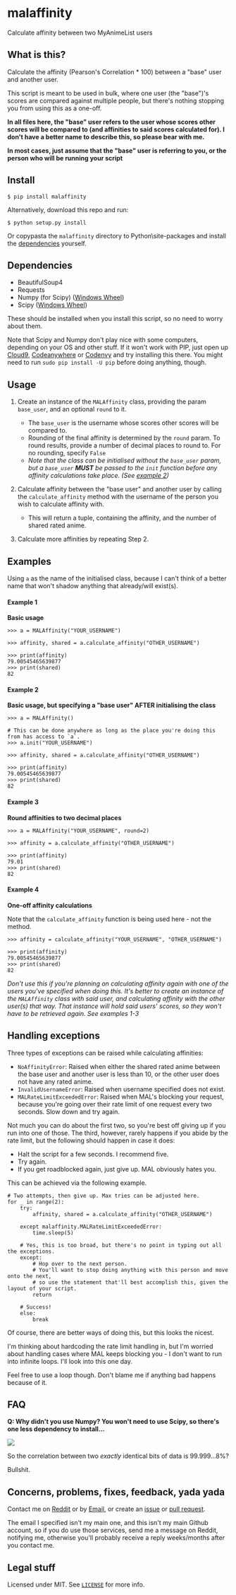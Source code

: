 # malaffinity

Calculate affinity between two MyAnimeList users


## What is this?

Calculate the affinity (Pearson's Correlation * 100) between a "base" user and another user.

This script is meant to be used in bulk, where one user (the "base")'s scores are compared against 
multiple people, but there's nothing stopping you from using this as a one-off.

**In all files here, the "base" user refers to the user whose scores other 
scores will be compared to (and affinities to said scores calculated for). 
I don't have a better name to describe this, so please bear with me.**

**In most cases, just assume that the "base" user is referring to you, or 
the person who will be running your script**


## Install

    $ pip install malaffinity

Alternatively, download this repo and run:

    $ python setup.py install
    
Or copypasta the `malaffinity` directory to Python\site-packages and install 
the [dependencies](#dependencies) yourself.
    

## Dependencies

* BeautifulSoup4
* Requests
* Numpy (for Scipy) ([Windows Wheel](http://www.lfd.uci.edu/~gohlke/pythonlibs/#numpy))
* Scipy ([Windows Wheel](http://www.lfd.uci.edu/~gohlke/pythonlibs/#scipy))

These should be installed when you install this script, so no need to worry
about them.

Note that Scipy and Numpy don't play nice with some computers, depending on your
OS and other stuff. If it won't work with PIP, just open up [Cloud9](https://c9.io/),
[Codeanywhere](https://codeanywhere.com/) or [Codenvy](https://codenvy.com/) and try
installing this there. You might need to run `sudo pip install -U pip` before doing
anything, though.


## Usage

1. Create an instance of the `MALAffinity` class, providing the param `base_user`, and an
optional `round` to it.
    * The `base_user` is the username whose scores other scores will be compared to.
    * Rounding of the final affinity is determined by the `round` param. To round
      results, provide a number of decimal places to round to. For no rounding, specify
    `False`
    * *Note that the class can be initialised without the `base_user` param, but
      a `base_user` **MUST** be passed to the `init` function before any affinity
      calculations take place. (See [example 2](#example-2))*
    
2. Calculate affinity between the "base user" and another user by calling the
`calculate_affinity` method with the username of the person you wish to
calculate affinity with.
    * This will return a tuple, containing the affinity, and the number of shared
      rated anime.

3. Calculate more affinities by repeating Step 2. 


## Examples

Using `a` as the name of the initialised class, because I can't think of a better name
that won't shadow anything that already/will exist(s).

#### Example 1
**Basic usage**

    >>> a = MALAffinity("YOUR_USERNAME")
    
    >>> affinity, shared = a.calculate_affinity("OTHER_USERNAME")
    
    >>> print(affinity)
    79.00545465639877
    >>> print(shared)
    82

#### Example 2
**Basic usage, but specifying a "base user" AFTER initialising the class**

    >>> a = MALAffinity()
    
    # This can be done anywhere as long as the place you're doing this from has access to `a`.
    >>> a.init("YOUR_USERNAME")
    
    >>> affinity, shared = a.calculate_affinity("OTHER_USERNAME")
    
    >>> print(affinity)
    79.00545465639877
    >>> print(shared)
    82

#### Example 3
**Round affinities to two decimal places**

    >>> a = MALAffinity("YOUR_USERNAME", round=2)
    
    >>> affinity = a.calculate_affinity("OTHER_USERNAME")
    
    >>> print(affinity)
    79.01
    >>> print(shared)
    82

#### Example 4
**One-off affinity calculations**

Note that the `calculate_affinity` function is being used here - not the method.

    >>> affinity = calculate_affinity("YOUR_USERNAME", "OTHER_USERNAME")
    
    >>> print(affinity)
    79.00545465639877
    >>> print(shared)
    82

*Don't use this if you're planning on calculating affinity again with one of the users
you've specified when doing this. It's better to create an instance of the `MALAffinity`
class with said user, and calculating affinity with the other user(s) that way. That instance
will hold said users' scores, so they won't have to be retrieved again. See examples 1-3*


## Handling exceptions

Three types of exceptions can be raised while calculating affinities:

* `NoAffinityError`: Raised when either the shared rated anime between the base user
  and another user is less than 10, or the other user does not have any rated anime.
* `InvalidUsernameError`: Raised when username specified does not exist.
* `MALRateLimitExceededError`: Raised when MAL's blocking your request, because you're going over their
  rate limit of one request every two seconds. Slow down and try again.

Not much you can do about the first two, so you're best off giving up if you run into
one of those. The third, however, rarely happens if you abide by the rate limit, but the following
should happen in case it does:

* Halt the script for a few seconds. I recommend five.
* Try again.
* If you get roadblocked again, just give up. MAL obviously hates you.

This can be achieved via the following example.

    # Two attempts, then give up. Max tries can be adjusted here.
    for _ in range(2):
        try:
            affinity, shared = a.calculate_affinity("OTHER_USERNAME")

        except malaffinity.MALRateLimitExceededError:
            time.sleep(5)

        # Yes, this is too broad, but there's no point in typing out all the exceptions.
        except:
            # Hop over to the next person.
            # You'll want to stop doing anything with this person and move onto the next,
            # so use the statement that'll best accomplish this, given the layout of your script.
            return

        # Success!
        else:
            break

Of course, there are better ways of doing this, but this looks the nicest.

I'm thinking about hardcoding the rate limit handling in, but I'm worried about handling cases
where MAL keeps blocking you - I don't want to run into infinite loops. I'll look into this one day.

Feel free to use a loop though. Don't blame me if anything bad happens because of it.


## FAQ

**Q: Why didn't you use Numpy? You won't need to use Scipy, so there's one less dependency to install...**

![](https://i.imgur.com/r1o1lS6.jpg)

So the correlation between two *exactly* identical bits of data is 99.999...8%?

Bullshit.


## Concerns, problems, fixes, feedback, yada yada

Contact me on 
[Reddit](https://www.reddit.com/message/compose/?to=erkghlerngm44)
or by [Email](mailto:erkghlerngm44@protonmail.com), or create an 
[issue](https://github.com/erkghlerngm44/malaffinity/issues) or
[pull request](https://github.com/erkghlerngm44/malaffinity/pulls).

The email I specified isn't my main one, and this isn't my main Github account, 
so if you do use those services, send me a message on Reddit, notifying me, 
otherwise you'll probably receive a reply weeks/months after you contact me.


## Legal stuff

Licensed under MIT. See [`LICENSE`](LICENSE) for more info.
